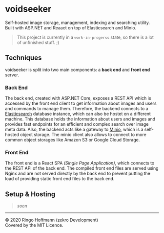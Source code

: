 # voidseeker

Self-hosted image storage, management, indexing and searching utility. Built with ASP.NET and Reaact on top of Elasticsearch and Minio.

> This project is currently in a `work-in-progerss` state, so there is a lot of unfinished stuff. ;)

## Techniques

voidseeker is split into two main components: a **back end** and **front end** server.

### Back End

The back end, created with ASP.NET Core, exposes a REST API which is accessed by the front end client to get information about images and users and commands to manage them. Therefore, the backend connects to a [Elasticsearch](https://www.elastic.co) database instance, which can also be hostet on a different machine. This database holds the information about users and images and provides fast endpoints for an efficient and complex search over image meta data. Also, the backend acts like a gateway to [Minio](https://min.io), which is a self-hosted object storage. The minio client also allows to connect to more common object storages like Amazon S3 or Google Cloud Storage.

### Front End

The front end is a React SPA *(Single Page Application)*, which connects to the REST API of the back end. The compiled front end files are served using Nginx and are not served directly by the back end to prevent putting the load of providing static front end files to the back end.

## Setup & Hosting

> *soon*

---

© 2020 Ringo Hoffmann (zekro Development)  
Covered by the MIT Licence.
